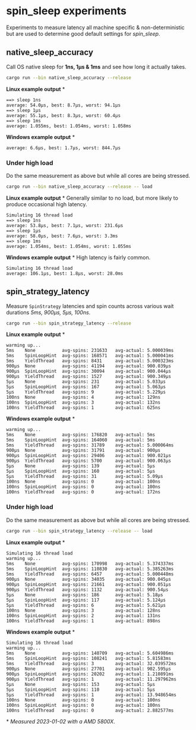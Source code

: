 # spin_sleep experiments
Experiments to measure latency all machine specific & non-deterministic but are used to determine
good default settings for _spin_sleep_.

## native_sleep_accuracy
Call OS native sleep for **1ns, 1µs & 1ms** and see how long it actually takes.

```sh
cargo run --bin native_sleep_accuracy --release
```

**Linux example output** *
```
==> sleep 1ns
average: 54.0µs, best: 8.7µs, worst: 94.1µs
==> sleep 1µs
average: 55.1µs, best: 8.3µs, worst: 60.4µs
==> sleep 1ms
average: 1.055ms, best: 1.054ms, worst: 1.058ms
```

**Windows example output** *
```
average: 6.6µs, best: 1.7µs, worst: 844.7µs
```

### Under high load
Do the same measurement as above but while all cores are being stressed.
```sh
cargo run --bin native_sleep_accuracy --release -- load
```

**Linux example output** *
Generally similar to no load, but more likely to produce occasional high latency.
```
Simulating 16 thread load
==> sleep 1ns
average: 53.8µs, best: 7.1µs, worst: 231.6µs
==> sleep 1µs
average: 58.0µs, best: 7.6µs, worst: 3.3ms
==> sleep 1ms
average: 1.054ms, best: 1.054ms, worst: 1.055ms
```

**Windows example output** *
High latency is fairly common.
```
Simulating 16 thread load
average: 106.1µs, best: 1.8µs, worst: 28.0ms
```

## spin_strategy_latency
Measure `SpinStrategy` latencies and spin counts across various wait durations
_5ms, 900µs, 5µs, 100ns_.

```sh
cargo run --bin spin_strategy_latency --release
```

**Linux example output** *
```
warming up...
5ms    None          avg-spins: 231633   avg-actual: 5.000039ms
5ms    SpinLoopHint  avg-spins: 168571   avg-actual: 5.000041ms
5ms    YieldThread   avg-spins: 8431     avg-actual: 5.000323ms
900µs  None          avg-spins: 41194    avg-actual: 900.039µs
900µs  SpinLoopHint  avg-spins: 30094    avg-actual: 900.044µs
900µs  YieldThread   avg-spins: 1527     avg-actual: 900.349µs
5µs    None          avg-spins: 231      avg-actual: 5.033µs
5µs    SpinLoopHint  avg-spins: 167      avg-actual: 5.063µs
5µs    YieldThread   avg-spins: 9        avg-actual: 5.229µs
100ns  None          avg-spins: 4        avg-actual: 129ns
100ns  SpinLoopHint  avg-spins: 3        avg-actual: 132ns
100ns  YieldThread   avg-spins: 1        avg-actual: 625ns
```

**Windows example output** *
```
warming up...
5ms    None          avg-spins: 176820   avg-actual: 5ms
5ms    SpinLoopHint  avg-spins: 164060   avg-actual: 5ms
5ms    YieldThread   avg-spins: 31789    avg-actual: 5.000064ms
900µs  None          avg-spins: 31791    avg-actual: 900µs
900µs  SpinLoopHint  avg-spins: 29406    avg-actual: 900.021µs
900µs  YieldThread   avg-spins: 5700     avg-actual: 900.063µs
5µs    None          avg-spins: 139      avg-actual: 5µs
5µs    SpinLoopHint  avg-spins: 160      avg-actual: 5µs
5µs    YieldThread   avg-spins: 31       avg-actual: 5.09µs
100ns  None          avg-spins: 0        avg-actual: 100ns
100ns  SpinLoopHint  avg-spins: 0        avg-actual: 100ns
100ns  YieldThread   avg-spins: 0        avg-actual: 172ns
```

### Under high load
Do the same measurement as above but while all cores are being stressed.

```sh
cargo run --bin spin_strategy_latency --release -- load
```

**Linux example output** *
```
Simulating 16 thread load
warming up...
5ms    None          avg-spins: 170998   avg-actual: 5.374337ms
5ms    SpinLoopHint  avg-spins: 110830   avg-actual: 5.385263ms
5ms    YieldThread   avg-spins: 6457     avg-actual: 5.000448ms
900µs  None          avg-spins: 34035    avg-actual: 900.045µs
900µs  SpinLoopHint  avg-spins: 21661    avg-actual: 900.051µs
900µs  YieldThread   avg-spins: 1132     avg-actual: 900.54µs
5µs    None          avg-spins: 186      avg-actual: 5.18µs
5µs    SpinLoopHint  avg-spins: 117      avg-actual: 5.124µs
5µs    YieldThread   avg-spins: 6        avg-actual: 5.621µs
100ns  None          avg-spins: 3        avg-actual: 128ns
100ns  SpinLoopHint  avg-spins: 2        avg-actual: 131ns
100ns  YieldThread   avg-spins: 1        avg-actual: 898ns
```

**Windows example output** *
```
Simulating 16 thread load
warming up...
5ms    None          avg-spins: 140709   avg-actual: 5.604986ms
5ms    SpinLoopHint  avg-spins: 108241   avg-actual: 5.81583ms
5ms    YieldThread   avg-spins: 3        avg-actual: 32.039572ms
900µs  None          avg-spins: 27701    avg-actual: 902.595µs
900µs  SpinLoopHint  avg-spins: 20202    avg-actual: 1.210891ms
900µs  YieldThread   avg-spins: 1        avg-actual: 11.297962ms
5µs    None          avg-spins: 153      avg-actual: 5µs
5µs    SpinLoopHint  avg-spins: 110      avg-actual: 5µs
5µs    YieldThread   avg-spins: 1        avg-actual: 13.948654ms
100ns  None          avg-spins: 0        avg-actual: 100ns
100ns  SpinLoopHint  avg-spins: 0        avg-actual: 100ns
100ns  YieldThread   avg-spins: 0        avg-actual: 2.882577ms
```

\* _Measured 2023-01-02 with a AMD 5800X_.
